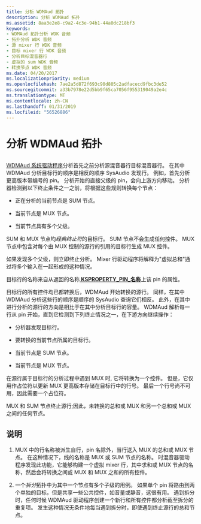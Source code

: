 ```yaml
---
title: 分析 WDMAud 拓扑
description: 分析 WDMAud 拓扑
ms.assetid: 8aa3e2e8-c9a2-4c3e-94b1-44a0dc218bf3
keywords:
- WDMAud 拓扑分析 WDK 音频
- 拓扑分析 WDK 音频
- 源 mixer 行 WDK 音频
- 目标 mixer 行 WDK 音频
- 分析目标混音器行
- 虚拟的 sum WDK 音频
- 转换节点 WDK 音频
ms.date: 04/20/2017
ms.localizationpriority: medium
ms.openlocfilehash: 7ae2a5d872f693c90d805c2adfacecd9fbc3de52
ms.sourcegitcommit: a33b7978e22d5bb9f65ca7056f955319049a2e4c
ms.translationtype: MT
ms.contentlocale: zh-CN
ms.lasthandoff: 01/31/2019
ms.locfileid: "56526886"
---
```

# <a name="wdmaud-topology-parsing"></a>分析 WDMAud 拓扑


## <span id="wdmaud_topology_parsing"></span><span id="WDMAUD_TOPOLOGY_PARSING"></span>


[WDMAud 系统驱动程序](user-mode-wdm-audio-components.md#wdmaud_system_driver)分析首先之前分析源混音器行目标混音器行。 在其中 WDMAud 分析目标行的顺序是相反的顺序 SysAudio 发现行。 例如，首先分析更高版本带编号的 pin。 分析开始的直接父级的 pin，会向上游方向移动。 分析器检测到以下终止条件之一之前，将根据这些规则转换每个节点：

-   正在分析的当前节点是 SUM 节点。

-   当前节点是 MUX 节点。

-   当前节点具有多个父级。

SUM 和 MUX 节点均*经典终止符*的目标行。 SUM 节点不会生成任何控件。 MUX 节点中包含对每个由 MUX 控制的源行的引用的目标行生成 MUX 控件。

如果发现多个父级，则立即终止分析。 Mixer 行驱动程序将解释为"虚拟总和"通过将多个输入在一起形成的这种情况。

目标行的名称来自从返回的名称[ **KSPROPERTY\_PIN\_名称**](https://msdn.microsoft.com/library/windows/hardware/ff565203)上该 pin 的属性。

目标行的所有控件均已都转换后，WDMAud 开始转换的源行。 同样，在其中 WDMAud 分析这些行的顺序是顺序的 SysAudio 查询它们相反。 此外，在其中进行分析的源行的方向是相比于在其中分析目标行的容量。 WDMAud 解析每一行从 pin 开始，直到它检测到下列终止情况之一，在下游方向继续操作：

-   分析器发现目标行。

-   要转换的当前节点所属的目标行。

-   当前节点是 SUM 节点。

-   当前节点是 MUX 节点。

在源行属于目标行的分析过程中遇到 MUX 时, 它将转换为一个控件。 但是，它仅用作占位符以更新 MUX 更高版本存储在目标行中的行号。 最后一个行号尚不可用，因此需要一个占位符。

MUX 和 SUM 节点终止源行;因此，未转换的总和或 MUX 和另一个总和或 MUX 之间的任何节点。

## <a name="span-idnotesspanspan-idnotesspanspan-idnotesspannotes"></a><span id="Notes"></span><span id="notes"></span><span id="NOTES"></span>说明


1.  MUX 中的行名称被派生自行，pin 名除外，当行送入 MUX 的总和或 MUX 节点。 在这种情况下，线的名称是 MUX 或 SUM 节点的名称。 时混音器驱动程序发现此功能，它能够构建一个虚拟 mixer 行，其中求和或 MUX 节点的名称，然后会将转换之间或 MUX 和 MUX 之和的所有控件。

2.  一个*拆分*拓扑中为其中一个节点有多个子级的用例。 如果单个 pin 将路由到两个单独的目标，但是共享一些公共控件，如音量或静音，这很有用。 遇到拆分时，任何时候 WDMAud 驱动程序创建一个新行和所有控件都分析截至拆分的重复项。 发生这种情况无条件地每当遇到拆分时，即使遇到终止源行的总和节点。

 

 




